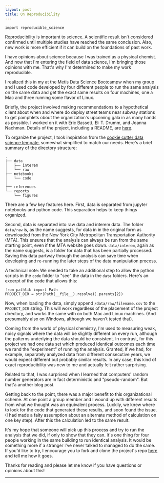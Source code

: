 ```yaml
---
layout: post
title: On Reproducibility
---
```

```
import reproducible_science
```

Reproducibility is important to science. A scientific result isn't considered confirmed until multiple studies have reached the same conclusion. Also, new work is more efficient if it can build on the foundations of past work.

I have opinions about science because I was trained as a physical chemist. And now that I'm entering the field of data science, I'm bringing those opinions with me. That's why I'm determined to make my work reproducible.

I realized this in my at the Metis Data Science Bootcampw when my group and I used code developed by four different people to run the same analysis on the same data and get the exact same results on four machines, one a Mac and three running some flavor of Linux.

Briefly, the project involved making recommendations to a hypothetical client about when and where do deploy street teams near subway stations to get pamphlets obout the organization's upcoming gala in as many hands as possible. I worked on it with Eric Bassett, Eli T. Drumm, and Joanna Nachman. Details of the project, including a README, are [here](https://github.com/ekand/mtacular).

To organize the project, I took inspiration from the [cookie cutter data science tempate](https://drivendata.github.io/cookiecutter-data-science/), somewhat simplified to match our needs. Here's a brief summary of the directory structure:

```
.
├── data
│   ├── interem
│   └── raw
├── notebooks
│   └── code
│      
├── references
└── reports
    └── figures
```
There are a few key features here. First, data is separated from jupyter notebooks and python code. This separation helps to keep things organized.

Second, data is separated into raw data and interem data. The folder `data/raw` is, as the name suggests, for data in in the original form as downloaded from the New York City Metropolitan Transportation Authority (MTA). This ensures that the analysis can always be run from the same starting point, even if the MTA website goes down. `data/interem`, again as the name suggests, is a folder for data that has been partially processed. Saving this data partway through the analysis can save time when developing and re-running the later steps of the data manipulation process.

A technical note: We needed to take an additional step to allow the python scripts in the `code` folder to "see" the data in the `data` folders. Here's an excerpt of the code that allows this:

```
from pathlib import Path
PROJECT_DIR = str(Path(__file__).resolve().parents[2])
```
Now, when loading the data, simply append `/data/raw/filename.csv` to the `PROJECT_DIR` string. This will work regardless of the placement of the project directory, and works the same with on both Mac and Linux machines. (And presumably also on Windows, although we haven't tested that).

Coming from the world of physical chemistry, I'm used to measuring weak, noisy signals where the data will be slightly different on every run, although the patterns underlying the data should be consistent. In contrast, for this project we had one data set which produced identical outcomes each time we rand the "experiment" of running the analysis. Granted, If we had, for example, separately analyzed data from different consecutive years, we would expect different but probably similar results. In any case, this kind of exact reproducibility was new to me and actually felt rather surprising.

Related to that, I was surprised when I learned that computers' random number generators are in fact deterministic and "pseudo-random". But that'a another blog post.

Getting back to the point, there was a major benefit to this organizational scheme. At one point a group member and I wound up with different results from what we thought was an equivalent process. Luckily, we knew where to look for the code that generated these results, and soon found the issue. (I had made a falty assumption about an alternate method of calculation on one key step). After this the calculation led to the same result.

It's my hope that someone will pick up this process and try to run the analysis that we did, if only to show that they can. It's one thing for four people working in the same building to run identical analysis. It would be something more if a stranger I've never talked to managed to do the same. If you'd like to try, I encourage you to fork and clone the project's repo [here](https://github.com/ekand/mtacular) and tell me how it goes.

Thanks for reading and please let me know if you have questions or opinions about this!


-----

